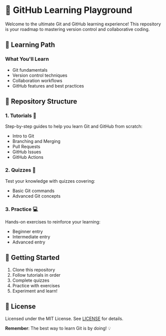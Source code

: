 # 🚀 GitHub Learning Playground

Welcome to the ultimate Git and GitHub learning experience! This repository is your roadmap to mastering version control and collaborative coding.

## 🎯 Learning Path

### What You'll Learn
- Git fundamentals
- Version control techniques
- Collaboration workflows
- GitHub features and best practices

## 📂 Repository Structure

### 1. Tutorials 📖
Step-by-step guides to help you learn Git and GitHub from scratch:
- Intro to Git
- Branching and Merging
- Pull Requests
- GitHub Issues
- GitHub Actions

### 2. Quizzes 🧩
Test your knowledge with  quizzes covering:
- Basic Git commands
- Advanced Git concepts

### 3. Practice 💻
Hands-on exercises to reinforce your learning:
- Beginner entry
- Intermediate entry
- Advanced entry

## 🚀 Getting Started

1. Clone this repository
2. Follow tutorials in order
3. Complete quizzes
4. Practice with exercises
5. Experiment and learn!


## 📜 License

Licensed under the MIT License. See [LICENSE](https://github.com/becherzribi/GitHub-Learning-Playground/blob/main/LICENSE) for details.

**Remember**: The best way to learn Git is by doing! 💡
